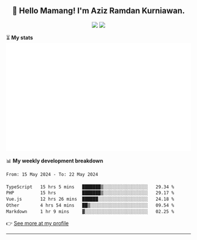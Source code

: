 <h2 align="center">👋 Hello Mamang! I'm Aziz Ramdan Kurniawan.</h2>  
<p align="center">
  <img src="https://komarev.com/ghpvc/?username=azizramdan">
  <img src="https://wakatime.com/badge/user/90056fa0-4c31-4eca-954e-2a3ac05896f9.svg">
</p>
    
⏳ **My stats**  
![](https://raw.githubusercontent.com/azizramdan/github-stats/master/generated/overview.svg#gh-dark-mode-only)

📊 **My weekly development breakdown**
<!--START_SECTION:waka-->

```txt
From: 15 May 2024 - To: 22 May 2024

TypeScript   15 hrs 5 mins   ███████▒░░░░░░░░░░░░░░░░░   29.34 %
PHP          15 hrs          ███████▒░░░░░░░░░░░░░░░░░   29.17 %
Vue.js       12 hrs 26 mins  ██████░░░░░░░░░░░░░░░░░░░   24.18 %
Other        4 hrs 54 mins   ██▒░░░░░░░░░░░░░░░░░░░░░░   09.54 %
Markdown     1 hr 9 mins     ▓░░░░░░░░░░░░░░░░░░░░░░░░   02.25 %
```

<!--END_SECTION:waka-->
👉 [See more at my profile](https://wakatime.com/@azizramdan)
***
